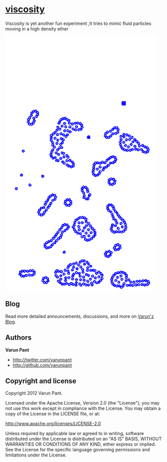 [viscosity](https://github.com/varunpant/viscosity)
=================
Viscosity is yet another fun experiment  ,It tries to mimic fluid particles moving in a high density ether


![Screen Shot](https://github.com/varunpant/viscosity/blob/master/viscosity.png?raw=true "Screen Shot")


Blog
----

Read more detailed announcements, discussions, and more on [Varun'z Blog](http://varunpant.com).


Authors
-------

**Varun Pant**

+ http://twitter.com/varunpant
+ http://github.com/varunpant


Copyright and license
---------------------

Copyright 2012 Varun Pant.

Licensed under the Apache License, Version 2.0 (the "License");
you may not use this work except in compliance with the License.
You may obtain a copy of the License in the LICENSE file, or at:

   http://www.apache.org/licenses/LICENSE-2.0

Unless required by applicable law or agreed to in writing, software
distributed under the License is distributed on an "AS IS" BASIS,
WITHOUT WARRANTIES OR CONDITIONS OF ANY KIND, either express or implied.
See the License for the specific language governing permissions and
limitations under the License.
